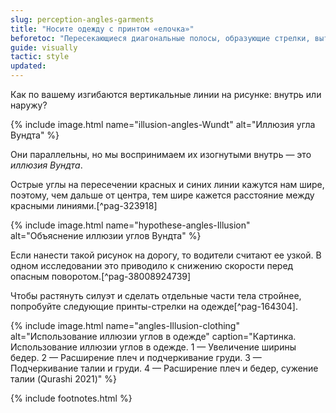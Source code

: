 ```yaml
---
slug: perception-angles-garments
title: "Носите одежду с принтом «елочка»"
beforetoc: "Пересекающиеся диагональные полосы, образующие стрелки, вытягивают силуэт."
guide: visually
tactic: style
updated:
---
```

Как по вашему изгибаются вертикальные линии на рисунке: внутрь или наружу?

{% include image.html name="illusion-angles-Wundt" alt="Иллюзия угла Вундта" %}

Они параллельны, но мы воспринимаем их изогнутыми внутрь — это *иллюзия Вундта*.

Острые углы на пересечении красных и синих линии кажутся нам шире, поэтому, чем дальше от центра, тем шире кажется расстояние между красными линиями.[^pag-323918]

{% include image.html name="hypothese-angles-Illusion" alt="Объяснение иллюзии углов Вундта" %}

Если нанести такой рисунок на дорогу, то водители считают ее узкой. В одном исследовании это приводило к снижению скорости перед опасным поворотом.[^pag-38008924739]

Чтобы растянуть силуэт и сделать отдельные части тела стройнее, попробуйте следующие принты-стрелки на одежде[^pag-164304].

{% include image.html name="angles-Illusion-clothing" alt="Использование иллюзии углов в одежде" caption="Картинка. Использование иллюзии углов в одежде. 1 — Увеличение ширины бедер. 2 — Расширение плеч и подчеркивание груди. 3 — Подчеркивание талии и груди. 4 — Расширение плеч и бедер, сужение талии (Qurashi 2021)" %}

{% include footnotes.html %}
